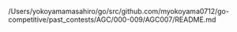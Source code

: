 /Users/yokoyamamasahiro/go/src/github.com/myokoyama0712/go-competitive/past_contests/AGC/000-009/AGC007/README.md